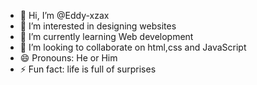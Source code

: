 - 👋 Hi, I’m @Eddy-xzax
- 👀 I’m interested in designing websites
- 🌱 I’m currently learning Web development 
- 💞️ I’m looking to collaborate on html,css and JavaScript 
- 😄 Pronouns: He or Him
- ⚡ Fun fact: life is full of surprises

<!---
Eddy-xzax/Eddy-xzax is a ✨ special ✨ repository because its `README.md` (this file) appears on your GitHub profile.
You can click the Preview link to take a look at your changes.
--->

